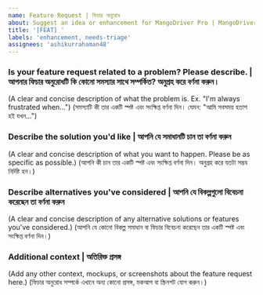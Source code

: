 ```yaml
---
name: Feature Request | ফিচার অনুরোধ
about: Suggest an idea or enhancement for MangoDriver Pro | MangoDriver Pro-এর জন্য নতুন ধারণা বা উন্নতির পরামর্শ দিন
title: '[FEAT] '
labels: 'enhancement, needs-triage'
assignees: 'ashikurrahaman48'
---
```


### Is your feature request related to a problem? Please describe. | আপনার ফিচার অনুরোধটি কি কোনো সমস্যার সাথে সম্পর্কিত? অনুগ্রহ করে বর্ণনা করুন।
(A clear and concise description of what the problem is. Ex. "I'm always frustrated when...")
(সমস্যাটি কী তার একটি স্পষ্ট এবং সংক্ষিপ্ত বর্ণনা দিন। যেমন: "আমি সবসময় হতাশ হই যখন...")

### Describe the solution you'd like | আপনি যে সমাধানটি চান তা বর্ণনা করুন
(A clear and concise description of what you want to happen. Please be as specific as possible.)
(আপনি কী চান তার একটি স্পষ্ট এবং সংক্ষিপ্ত বর্ণনা দিন। অনুগ্রহ করে যতটা সম্ভব নির্দিষ্ট হন।)

### Describe alternatives you've considered | আপনি যে বিকল্পগুলো বিবেচনা করেছেন তা বর্ণনা করুন
(A clear and concise description of any alternative solutions or features you've considered.)
(আপনি যে কোনো বিকল্প সমাধান বা ফিচার বিবেচনা করেছেন তার একটি স্পষ্ট এবং সংক্ষিপ্ত বর্ণনা দিন।)

### Additional context | অতিরিক্ত প্রসঙ্গ
(Add any other context, mockups, or screenshots about the feature request here.)
(ফিচার অনুরোধ সম্পর্কে এখানে অন্য কোনো প্রসঙ্গ, মকআপ বা স্ক্রিনশট যোগ করুন।)
